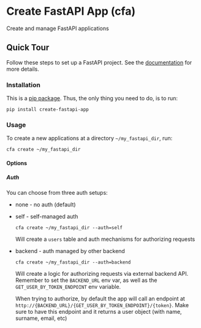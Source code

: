 # Create FastAPI App (cfa)

Create and manage FastAPI applications

## Quick Tour

Follow these steps to set up a FastAPI project. See the [documentation](https://tsladecek.github.io/create-fastapi-app/) for more details.

### Installation

This is a [pip package](https://pypi.org/project/create-fastapi-app/). Thus, the only thing you need to do, is to run:

```shell
pip install create-fastapi-app
```

### Usage

To create a new applications at a directory `~/my_fastapi_dir`, run:

```shell
cfa create ~/my_fastapi_dir
```

#### Options

##### Auth

You can choose from three auth setups:

- none - no auth (default)
- self - self-managed auth

    ```shell
    cfa create ~/my_fastapi_dir --auth=self
    ```

    Will create a `users` table and auth mechanisms for authorizing requests

- backend - auth managed by other backend

    ```shell
    cfa create ~/my_fastapi_dir --auth=backend
    ```

    Will create a logic for authorizing requests via external backend API. Remember to set the `BACKEND_URL` env var, as well as the `GET_USER_BY_TOKEN_ENDPOINT` env variable.

    When trying to authorize, by default the app will call an endpoint at `http://{BACKEND_URL}/{GET_USER_BY_TOKEN_ENDPOINT}/{token}`. Make sure to have this endpoint and it returns a user object (with name, surname, email, etc)
